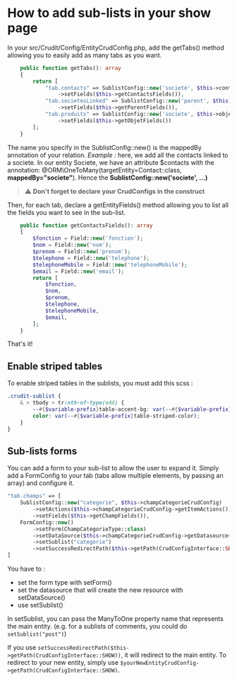 # How to add sub-lists in your show page

In your src/Crudit/Config/EntityCrudConfig.php, add the getTabs() method allowing you to easily add as many
tabs as you want.

```php
    public function getTabs(): array
    {
        return [
            "tab.contacts" => SublistConfig::new('societe', $this->contactCrudConfig)
                ->setFields($this->getContactsFields()),
            "tab.societesLinked" => SublistConfig::new('parent', $this)
                ->setFields($this->getParentFields()),
            "tab.produits" => SublistConfig::new('societe', $this->objetCrudConfig)
                ->setFields($this->getObjetFields())
        ];
    }
```

The name you specify in the SublistConfig::new() is the mappedBy annotation of your relation.
_Example :_ here, we add all the contacts linked to a societe. In our entity Societe, we have an attribute $contacts
with
the annotation: @ORM\OneToMany(targetEntity=Contact::class, **mappedBy="societe"**). Hence the
**SublistConfig::new('societe', ...)**

> :warning: **Don't forget to declare your CrudConfigs in the construct**

Then, for each tab, declare a getEntityFields() method allowing you to list all the fields you want to see in the
sub-list.

```php
    public function getContactsFields(): array
    {
        $fonction = Field::new('fonction');
        $nom = Field::new('nom');
        $prenom = Field::new('prenom');
        $telephone = Field::new('telephone');
        $telephoneMobile = Field::new('telephoneMobile');
        $email = Field::new('email');
        return [
            $fonction,
            $nom,
            $prenom,
            $telephone,
            $telephoneMobile,
            $email,
        ];
    }
```

That's it!

## Enable striped tables

To enable striped tables in the sublists, you must add this scss :

```scss
.crudit-sublist {
    & > tbody > tr:nth-of-type(odd) {
        --#{$variable-prefix}table-accent-bg: var(--#{$variable-prefix}table-striped-bg);
        color: var(--#{$variable-prefix}table-striped-color);
    }
}
```

## Sub-lists forms

You can add a form to your sub-list to allow the user to expand it.
Simply add a FormConfig to your tab (tabs allow multiple elements, by passing an array) and configure it.

```php
"tab.champs" => [
    SublistConfig::new("categorie", $this->champCategorieCrudConfig)
        ->setActions($this->champCategorieCrudConfig->getItemActions())
        ->setFields($this->getChampFields()),
    FormConfig::new()
        ->setForm(ChampCategorieType::class)
        ->setDataSource($this->champCategorieCrudConfig->getDatasource())
        ->setSublist("categorie")
        ->setSuccessRedirectPath($this->getPath(CrudConfigInterface::SHOW))
]
```

You have to :

* set the form type with setForm()
* set the datasource that will create the new resource with setDataSource()
* use setSublist()

In setSublist, you can pass the ManyToOne property name that represents the main entity.
(e.g. for a sublists of comments, you could do `setSublist("post")`)

If you use `setSuccessRedirectPath($this->getPath(CrudConfigInterface::SHOW))`, it will redirect to the main entity.
To redirect to your new entity, simply use `$yourNewEntityCrudConfig->getPath(CrudConfigInterface::SHOW)`.
